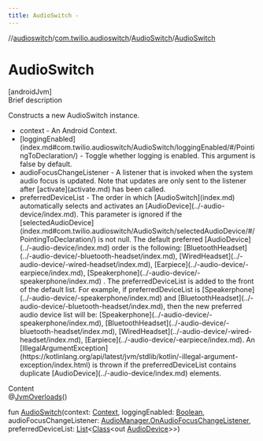 ```yaml
---
title: AudioSwitch -
---
```

//[audioswitch](../../index.md)/[com.twilio.audioswitch](../index.md)/[AudioSwitch](index.md)/[AudioSwitch](-audio-switch.md)



# AudioSwitch  
[androidJvm]  
Brief description  




Constructs a new AudioSwitch instance.

<ul><li>context - An Android Context.</li><li>[loggingEnabled](index.md#com.twilio.audioswitch/AudioSwitch/loggingEnabled/#/PointingToDeclaration/) - Toggle whether logging is enabled. This argument is false by default.</li><li>audioFocusChangeListener - A listener that is invoked when the system audio focus is updated. Note that updates are only sent to the listener after [activate](activate.md) has been called.</li><li>preferredDeviceList - The order in which [AudioSwitch](index.md) automatically selects and activates an [AudioDevice](../-audio-device/index.md). This parameter is ignored if the [selectedAudioDevice](index.md#com.twilio.audioswitch/AudioSwitch/selectedAudioDevice/#/PointingToDeclaration/) is not null. The default preferred [AudioDevice](../-audio-device/index.md) order is the following: [BluetoothHeadset](../-audio-device/-bluetooth-headset/index.md), [WiredHeadset](../-audio-device/-wired-headset/index.md), [Earpiece](../-audio-device/-earpiece/index.md), [Speakerphone](../-audio-device/-speakerphone/index.md) . The preferredDeviceList is added to the front of the default list. For example, if preferredDeviceList is [Speakerphone](../-audio-device/-speakerphone/index.md) and [BluetoothHeadset](../-audio-device/-bluetooth-headset/index.md), then the new preferred audio device list will be: [Speakerphone](../-audio-device/-speakerphone/index.md), [BluetoothHeadset](../-audio-device/-bluetooth-headset/index.md), [WiredHeadset](../-audio-device/-wired-headset/index.md), [Earpiece](../-audio-device/-earpiece/index.md). An [IllegalArgumentException](https://kotlinlang.org/api/latest/jvm/stdlib/kotlin/-illegal-argument-exception/index.html) is thrown if the preferredDeviceList contains duplicate [AudioDevice](../-audio-device/index.md) elements.</li></ul>

  
Content  
@[JvmOverloads](https://kotlinlang.org/api/latest/jvm/stdlib/kotlin.jvm/-jvm-overloads/index.html)()  
  
fun [AudioSwitch](-audio-switch.md)(context: [Context](https://developer.android.com/reference/kotlin/android/content/Context.html), loggingEnabled: [Boolean](https://kotlinlang.org/api/latest/jvm/stdlib/kotlin/-boolean/index.html), audioFocusChangeListener: [AudioManager.OnAudioFocusChangeListener](https://developer.android.com/reference/kotlin/android/media/AudioManager.OnAudioFocusChangeListener.html), preferredDeviceList: [List](https://kotlinlang.org/api/latest/jvm/stdlib/kotlin.collections/-list/index.html)<[Class](https://developer.android.com/reference/kotlin/java/lang/Class.html)<out [AudioDevice](../-audio-device/index.md)>>)  



